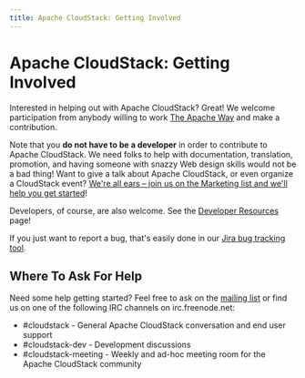 ```yaml
---
title: Apache CloudStack: Getting Involved
---
```


<div class="row">

<div class="col-lg-12">

<div class="page-header">

<h1 id="indicators">Apache CloudStack: Getting Involved</h1>

</div>

</div>

</div>

Interested in helping out with Apache CloudStack? Great! We welcome participation from anybody willing to work [The Apache Way](http://theapacheway.com/) and make a contribution. 

Note that you **do not have to be a developer** in order to contribute to Apache CloudStack. We need folks to help with documentation, translation, promotion, and having someone with snazzy Web design skills would not be a bad thing! Want to give a talk about Apache CloudStack, or even organize a CloudStack event? [We're all ears &ndash; join us on the Marketing list and we'll help you get started](/mailing-lists.html)!

Developers, of course, are also welcome. See the [Developer Resources](/developers.html) page!

If you just want to report a bug, that's easily done in our [Jira bug tracking tool](https://issues.apache.org/jira/browse/CLOUDSTACK).

## Where To Ask For Help

Need some help getting started? Feel free to ask on the [mailing list](/mailing-lists.html) or find us on one of the following IRC channels on irc.freenode.net:

* \#cloudstack - General Apache CloudStack conversation and end user support 
* \#cloudstack-dev - Development discussions 
* \#cloudstack-meeting - Weekly and ad-hoc meeting room for the Apache CloudStack community
